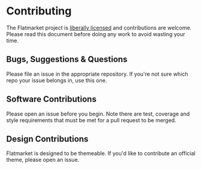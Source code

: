 # Contributing

The Flatmarket project is [liberally licensed](#) and contributions are welcome. Please read this document before doing any work to avoid wasting your time.

## Bugs, Suggestions & Questions

Please file an issue in the appropriate repository. If you're not sure which repo your issue belongs in, use this one.

## Software Contributions

Please open an issue before you begin. Note there are test, coverage and style requirements that must be met for a pull request to be merged.

## Design Contributions

Flatmarket is designed to be themeable. If you'd like to contribute an official theme, please open an issue.

